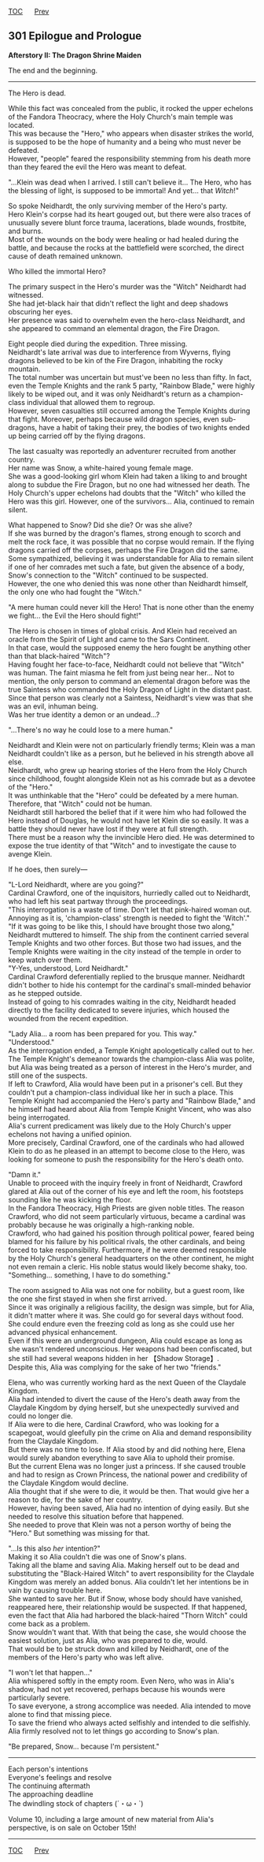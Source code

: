 [TOC](../readme.md)&nbsp;&nbsp;&nbsp;&nbsp;&nbsp;&nbsp;[Prev](chapter0300.md)&nbsp;&nbsp;&nbsp;&nbsp;&nbsp;&nbsp;



## 301 Epilogue and Prologue

**Afterstory II: The Dragon Shrine Maiden**

The end and the beginning.

------------------------------------------------------------------------

The Hero is dead.  
  
While this fact was concealed from the public, it rocked the upper
echelons of the Fandora Theocracy, where the Holy Church's main temple
was located.  
This was because the "Hero," who appears when disaster strikes the
world, is supposed to be the hope of humanity and a being who must never
be defeated.  
However, "people" feared the responsibility stemming from his death more
than they feared the evil the Hero was meant to defeat.  
  
"...Klein was dead when I arrived. I still can't believe it... The Hero,
who has the blessing of light, is supposed to be immortal! And yet...
that *Witch*!"  
  
So spoke Neidhardt, the only surviving member of the Hero's party.  
Hero Klein's corpse had its heart gouged out, but there were also traces
of unusually severe blunt force trauma, lacerations, blade wounds,
frostbite, and burns.  
Most of the wounds on the body were healing or had healed during the
battle, and because the rocks at the battlefield were scorched, the
direct cause of death remained unknown.  
  
Who killed the immortal Hero?  
  
The primary suspect in the Hero's murder was the "Witch" Neidhardt had
witnessed.  
She had jet-black hair that didn't reflect the light and deep shadows
obscuring her eyes.  
Her presence was said to overwhelm even the hero-class Neidhardt, and
she appeared to command an elemental dragon, the Fire Dragon.  
  
Eight people died during the expedition. Three missing.  
Neidhardt's late arrival was due to interference from Wyverns, flying
dragons believed to be kin of the Fire Dragon, inhabiting the rocky
mountain.  
The total number was uncertain but must've been no less than fifty. In
fact, even the Temple Knights and the rank 5 party, "Rainbow Blade,"
were highly likely to be wiped out, and it was only Neidhardt's return
as a champion-class individual that allowed them to regroup.  
However, seven casualties still occurred among the Temple Knights during
that fight. Moreover, perhaps because wild dragon species, even
sub-dragons, have a habit of taking their prey, the bodies of two
knights ended up being carried off by the flying dragons.  
  
The last casualty was reportedly an adventurer recruited from another
country.  
Her name was Snow, a white-haired young female mage.  
She was a good-looking girl whom Klein had taken a liking to and brought
along to subdue the Fire Dragon, but no one had witnessed her death. The
Holy Church's upper echelons had doubts that the "Witch" who killed the
Hero was this girl. However, one of the survivors... Alia, continued to
remain silent.  
  
What happened to Snow? Did she die? Or was she alive?  
If she was burned by the dragon's flames, strong enough to scorch and
melt the rock face, it was possible that no corpse would remain. If the
flying dragons carried off the corpses, perhaps the Fire Dragon did the
same.  
Some sympathized, believing it was understandable for Alia to remain
silent if one of her comrades met such a fate, but given the absence of
a body, Snow's connection to the "Witch" continued to be suspected.  
However, the one who denied this was none other than Neidhardt himself,
the only one who had fought the "Witch."  
  
"A mere human could never kill the Hero! That is none other than the
enemy we fight... the Evil the Hero should fight!"  
  
The Hero is chosen in times of global crisis. And Klein had received an
oracle from the Spirit of Light and came to the Sars Continent.  
In that case, would the supposed enemy the hero fought be anything other
than that black-haired "Witch"?  
Having fought her face-to-face, Neidhardt could not believe that "Witch"
was human. The faint miasma he felt from just being near her... Not to
mention, the only person to command an elemental dragon before was the
true Saintess who commanded the Holy Dragon of Light in the distant
past. Since that person was clearly not a Saintess, Neidhardt's view was
that she was an evil, inhuman being.  
Was her true identity a demon or an undead...?  
  
"...There's no way he could lose to a mere human."  
  
Neidhardt and Klein were not on particularly friendly terms; Klein was a
man Neidhardt couldn't like as a person, but he believed in his strength
above all else.  
Neidhardt, who grew up hearing stories of the Hero from the Holy Church
since childhood, fought alongside Klein not as his comrade but as a
devotee of the "Hero."  
It was unthinkable that the "Hero" could be defeated by a mere human.  
Therefore, that "Witch" could not be human.  
Neidhardt still harbored the belief that if it were him who had followed
the Hero instead of Douglas, he would not have let Klein die so easily.
It was a battle they should never have lost if they were at full
strength.  
There must be a reason why the invincible Hero died. He was determined
to expose the true identity of that "Witch" and to investigate the cause
to avenge Klein.  
  
If he does, then surely—  
  
"L-Lord Neidhardt, where are you going?"  
Cardinal Crawford, one of the inquisitors, hurriedly called out to
Neidhardt, who had left his seat partway through the proceedings.  
"This interrogation is a waste of time. Don't let that pink-haired woman
out. Annoying as it is, 'champion-class' strength is needed to fight the
'Witch'."  
"If it was going to be like this, I should have brought those two
along," Neidhardt muttered to himself. The ship from the continent
carried several Temple Knights and two other forces. But those two had
issues, and the Temple Knights were waiting in the city instead of the
temple in order to keep watch over them.  
"Y-Yes, understood, Lord Neidhardt."  
Cardinal Crawford deferentially replied to the brusque manner. Neidhardt
didn't bother to hide his contempt for the cardinal's small-minded
behavior as he stepped outside.  
Instead of going to his comrades waiting in the city, Neidhardt headed
directly to the facility dedicated to severe injuries, which housed the
wounded from the recent expedition.  
  
"Lady Alia... a room has been prepared for you. This way."  
"Understood."  
As the interrogation ended, a Temple Knight apologetically called out to
her.  
The Temple Knight's demeanor towards the champion-class Alia was polite,
but Alia was being treated as a person of interest in the Hero's murder,
and still one of the suspects.  
If left to Crawford, Alia would have been put in a prisoner's cell. But
they couldn't put a champion-class individual like her in such a place.
This Temple Knight had accompanied the Hero's party and "Rainbow Blade,"
and he himself had heard about Alia from Temple Knight Vincent, who was
also being interrogated.  
Alia's current predicament was likely due to the Holy Church's upper
echelons not having a unified opinion.  
More precisely, Cardinal Crawford, one of the cardinals who had allowed
Klein to do as he pleased in an attempt to become close to the Hero, was
looking for someone to push the responsibility for the Hero's death
onto.  
  
"Damn it."  
Unable to proceed with the inquiry freely in front of Neidhardt,
Crawford glared at Alia out of the corner of his eye and left the room,
his footsteps sounding like he was kicking the floor.  
In the Fandora Theocracy, High Priests are given noble titles. The
reason Crawford, who did not seem particularly virtuous, became a
cardinal was probably because he was originally a high-ranking noble.  
Crawford, who had gained his position through political power, feared
being blamed for his failure by his political rivals, the other
cardinals, and being forced to take responsibility. Furthermore, if he
were deemed responsible by the Holy Church's general headquarters on the
other continent, he might not even remain a cleric. His noble status
would likely become shaky, too.  
"Something... something, I have to do something."  
  
The room assigned to Alia was not one for nobility, but a guest room,
like the one she first stayed in when she first arrived.  
Since it was originally a religious facility, the design was simple, but
for Alia, it didn't matter where it was. She could go for several days
without food. She could endure even the freezing cold as long as she
could use her advanced physical enhancement.  
Even if this were an underground dungeon, Alia could escape as long as
she wasn't rendered unconscious. Her weapons had been confiscated, but
she still had several weapons hidden in her 【Shadow Storage】.  
Despite this, Alia was complying for the sake of her two "friends."  
  
Elena, who was currently working hard as the next Queen of the Claydale
Kingdom.  
Alia had intended to divert the cause of the Hero's death away from the
Claydale Kingdom by dying herself, but she unexpectedly survived and
could no longer die.  
If Alia were to die here, Cardinal Crawford, who was looking for a
scapegoat, would gleefully pin the crime on Alia and demand
responsibility from the Claydale Kingdom.  
But there was no time to lose. If Alia stood by and did nothing here,
Elena would surely abandon everything to save Alia to uphold their
promise.  
But the current Elena was no longer just a princess. If she caused
trouble and had to resign as Crown Princess, the national power and
credibility of the Claydale Kingdom would decline.  
Alia thought that if she were to die, it would be then. That would give
her a reason to die, for the sake of her country.  
However, having been saved, Alia had no intention of dying easily. But
she needed to resolve this situation before that happened.  
She needed to prove that Klein was not a person worthy of being the
"Hero." But something was missing for that.  
  
"...Is this also *her* intention?"  
Making it so Alia couldn't die was one of Snow's plans.  
Taking all the blame and saving Alia. Making herself out to be dead and
substituting the "Black-Haired Witch" to avert responsibility for the
Claydale Kingdom was merely an added bonus. Alia couldn't let her
intentions be in vain by causing trouble here.  
She wanted to save her. But if Snow, whose body should have vanished,
reappeared here, their relationship would be suspected. If that
happened, even the fact that Alia had harbored the black-haired "Thorn
Witch" could come back as a problem.  
Snow wouldn't want that. With that being the case, she would choose the
easiest solution, just as Alia, who was prepared to die, would.  
That would be to be struck down and killed by Neidhardt, one of the
members of the Hero's party who was left alive.  
  
"I won't let that happen..."  
Alia whispered softly in the empty room. Even Nero, who was in Alia's
shadow, had not yet recovered, perhaps because his wounds were
particularly severe.  
To save everyone, a strong accomplice was needed. Alia intended to move
alone to find that missing piece.  
To save the friend who always acted selfishly and intended to die
selfishly.  
Alia firmly resolved not to let things go according to Snow's plan.  
  
"Be prepared, Snow... because I'm persistent."  

------------------------------------------------------------------------

Each person's intentions  
Everyone's feelings and resolve  
The continuing aftermath  
The approaching deadline  
The dwindling stock of chapters (´・ω・\`)  
  
Volume 10, including a large amount of new material from Alia's
perspective, is on sale on October 15th!  


---
[TOC](../readme.md)&nbsp;&nbsp;&nbsp;&nbsp;&nbsp;&nbsp;[Prev](chapter0300.md)&nbsp;&nbsp;&nbsp;&nbsp;&nbsp;&nbsp;

